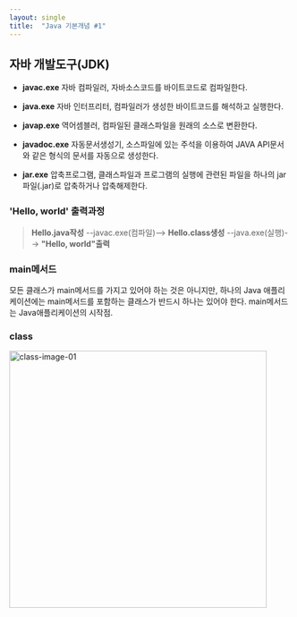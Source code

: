 ```yaml
---
layout: single
title:  "Java 기본개념 #1"
---
```

## 자바 개발도구(JDK)

- **javac.exe**   자바 컴파일러, 자바소스코드를 바이트코드로 컴파일한다.
- **java.exe**    자바 인터프리터, 컴파일러가 생성한 바이트코드를 해석하고 실행한다.
- **javap.exe**   역어셈블러, 컴파일된 클래스파일을 원래의 소스로 변환한다.

- **javadoc.exe** 자동문서생성기, 소스파일에 있는 주석을 이용하여 JAVA API문서와 같은 형식의 문서를 자동으로 생성한다.
- **jar.exe**     압축프로그램, 클래스파일과 프로그램의 실행에 관련된 파일을 하나의 jar파일(.jar)로 압축하거나 압축해제한다.

### 'Hello, world' 출력과정
> **Hello.java작성** --javac.exe(컴파일)--> **Hello.class생성** --java.exe(실행)--> **"Hello, world"출력**

### main메서드
모든 클래스가 main메서드를 가지고 있어야 하는 것은 아니지만,
하나의 Java 애플리케이션에는 main메서드를 포함하는 클래스가 반드시 하나는 있어야 한다.
main메서드는 Java애플리케이션의 시작점.

### class
<img width="460" alt="class-image-01" src="https://user-images.githubusercontent.com/97990285/150352771-80503bfb-c21f-43f6-9176-7b9050ec1157.png">
